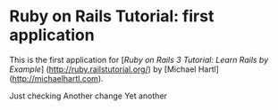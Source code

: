 # Ruby on Rails Tutorial: first application

This is the first application for
[*Ruby on Rails 3 Tutorial: Learn Rails by Example*] (http://ruby.railstutorial.org/)
by [Michael Hartl] (http://michaelhartl.com).

Just checking
Another change
Yet another
